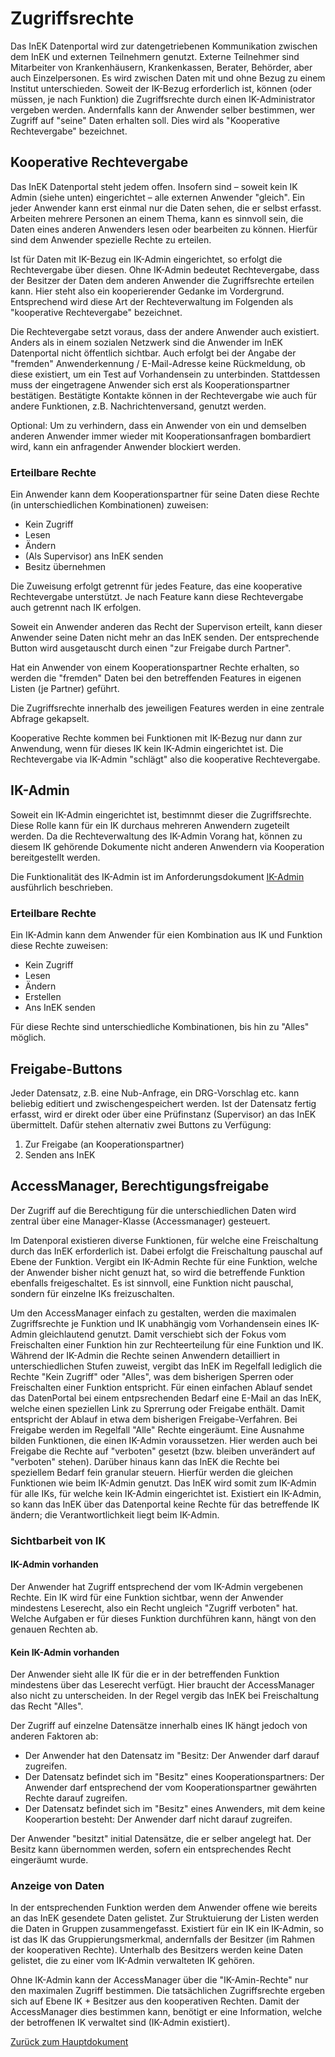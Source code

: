 # Zugriffsrechte

Das InEK Datenportal wird zur datengetriebenen Kommunikation zwischen dem InEK und externen Teilnehmern genutzt.
Externe Teilnehmer sind Mitarbeiter von Krankenhäusern, Krankenkassen, Berater, Behörder, aber auch Einzelpersonen.
Es wird zwischen Daten mit und ohne Bezug zu einem Institut unterschieden. 
Soweit der IK-Bezug erforderlich ist, können (oder müssen, je nach Funktion) die Zugriffsrechte durch einen IK-Administrator vergeben werden.
Andernfalls kann der Anwender selber bestimmen, wer Zugriff auf "seine" Daten erhalten soll. Dies wird als "Kooperative Rechtevergabe" bezeichnet.

## Kooperative Rechtevergabe

Das InEK Datenportal steht jedem offen. 
Insofern sind – soweit kein IK Admin (siehe unten) eingerichtet – alle externen Anwender "gleich". 
Ein jeder Anwender kann erst einmal nur die Daten sehen, die er selbst erfasst. 
Arbeiten mehrere Personen an einem Thema, kann es sinnvoll sein, die Daten eines anderen Anwenders lesen oder bearbeiten zu können. 
Hierfür sind dem Anwender spezielle Rechte zu erteilen. 

Ist für Daten mit IK-Bezug ein IK-Admin eingerichtet, so erfolgt die Rechtevergabe über diesen. 
Ohne IK-Admin bedeutet Rechtevergabe, dass der Besitzer der Daten dem anderen Anwender die Zugriffsrechte erteilen kann. 
Hier steht also ein kooperierender Gedanke im Vordergrund. 
Entsprechend wird diese Art der Rechteverwaltung im Folgenden als "kooperative Rechtevergabe" bezeichnet.

Die Rechtevergabe setzt voraus, dass der andere Anwender auch existiert. 
Anders als in einem sozialen Netzwerk sind die Anwender im InEK Datenportal nicht öffentlich sichtbar. 
Auch erfolgt bei der Angabe der "fremden" Anwenderkennung / E-Mail-Adresse keine Rückmeldung, ob diese existiert, um ein Test auf Vorhandensein zu unterbinden. 
Stattdessen muss der eingetragene Anwender sich erst als Kooperationspartner bestätigen. 
Bestätigte Kontakte können in der Rechtevergabe wie auch für andere Funktionen, z.B. Nachrichtenversand, genutzt werden.

Optional: Um zu verhindern, dass ein Anwender von ein und demselben anderen Anwender immer wieder mit Kooperationsanfragen bombardiert wird, kann ein anfragender Anwender blockiert werden.

### Erteilbare Rechte

Ein Anwender kann dem Kooperationspartner für seine Daten diese Rechte (in unterschiedlichen Kombinationen) zuweisen:

* Kein Zugriff
* Lesen
* Ändern
* (Als Supervisor) ans InEK senden
* Besitz übernehmen

Die Zuweisung erfolgt getrennt für jedes Feature, das eine kooperative Rechtevergabe unterstützt. 
Je nach Feature kann diese Rechtevergabe auch getrennt nach IK erfolgen.

Soweit ein Anwender anderen das Recht der Supervison erteilt, kann dieser Anwender seine Daten nicht mehr an das InEK senden. 
Der entsprechende Button wird ausgetauscht durch einen "zur Freigabe durch Partner".

Hat ein Anwender von einem Kooperationspartner Rechte erhalten, so werden die "fremden" Daten bei den betreffenden Features in eigenen Listen (je Partner) geführt.

Die Zugriffsrechte innerhalb des jeweiligen Features werden in eine zentrale Abfrage gekapselt.

Kooperative Rechte kommen bei Funktionen mit IK-Bezug nur dann zur Anwendung, wenn für dieses IK kein IK-Admin eingerichtet ist.
Die Rechtevergabe via IK-Admin "schlägt" also die kooperative Rechtevergabe.


## IK-Admin

Soweit ein IK-Admin eingerichtet ist, bestimnmt dieser die Zugriffsrechte.
Diese Rolle kann für ein IK durchaus mehreren Anwendern zugeteilt werden. 
Da die Rechteverwaltung des IK-Admin Vorang hat, können zu diesem IK gehörende Dokumente nicht anderen Anwendern via Kooperation bereitgestellt werden.

Die Funktionalität des IK-Admin ist im Anforderungsdokument [IK-Admin](IkAdmin.md) ausführlich beschrieben.

### Erteilbare Rechte

Ein IK-Admin kann dem Anwender für eien Kombination aus IK und Funktion diese Rechte zuweisen:

* Kein Zugriff
* Lesen
* Ändern
* Erstellen
* Ans InEK senden

Für diese Rechte sind unterschiedliche Kombinationen, bis hin zu "Alles" möglich.

## Freigabe-Buttons

Jeder Datensatz, z.B. eine Nub-Anfrage, ein DRG-Vorschlag etc. kann beliebig editiert und zwischengespeichert werden. 
Ist der Datensatz fertig erfasst, wird er direkt oder über eine Prüfinstanz (Supervisor) an das InEK übermittelt.
Dafür stehen alternativ zwei Buttons zu Verfügung:

1. Zur Freigabe (an Kooperationspartner)
2. Senden ans InEK

## AccessManager, Berechtigungsfreigabe

Der Zugriff auf die Berechtigung für die unterschiedlichen Daten wird zentral über eine Manager-Klasse (Accessmanager) gesteuert.

Im Datenporal existieren diverse Funktionen, für welche eine Freischaltung durch das InEK erforderlich ist.
Dabei erfolgt die Freischaltung pauschal auf Ebene der Funktion. 
Vergibt ein IK-Admin Rechte für eine Funktion, welche der Anwender bisher nicht genuzt hat, so wird die betreffende Funktion ebenfalls freigeschaltet.
Es ist sinnvoll, eine Funktion nicht pauschal, sondern für einzelne IKs freizuschalten. 

Um den AccessManager einfach zu gestalten, werden die maximalen Zugriffsrechte je Funktion und IK unabhängig vom Vorhandensein eines IK-Admin gleichlautend genutzt.
Damit verschiebt sich der Fokus vom Freischalten einer Funktion hin zur Rechteerteilung für eine Funktion und IK.
Während der IK-Admin die Rechte seinen Anwendern detailliert in unterschiedlichen Stufen zuweist, vergibt das InEK im Regelfall lediglich die Rechte "Kein Zugriff" oder "Alles", was dem bisherigen Sperren oder Freischalten einer Funktion entspricht.
Für einen einfachen Ablauf sendet das DatenPortal bei einem entpsrechenden Bedarf eine E-Mail an das InEK, welche einen speziellen Link zu Sprerrung oder Freigabe enthält.
Damit entspricht der Ablauf in etwa dem bisherigen Freigabe-Verfahren. 
Bei Freigabe werden im Regelfall "Alle" Rechte eingeräumt.
Eine Ausnahme bilden Funktionen, die einen IK-Admin voraussetzen. Hier werden auch bei Freigabe die Rechte auf "verboten" gesetzt (bzw. bleiben unverändert auf "verboten" stehen).
Darüber hinaus kann das InEK die Rechte bei speziellem Bedarf fein granular steuern.
Hierfür werden die gleichen Funktionen wie beim IK-Admin genutzt.
Das InEK wird somit zum IK-Admin für alle IKs, für welche kein IK-Admin eingerichtet ist.
Existiert ein IK-Admin, so kann das InEK über das Datenportal keine Rechte für das betreffende IK ändern; die Verantwortlichkeit liegt beim IK-Admin.

### Sichtbarbeit von IK 

#### IK-Admin vorhanden

Der Anwender hat Zugriff entsprechend der vom IK-Admin vergebenen Rechte.
Ein IK wird für eine Funktion sichtbar, wenn der Anwender mindestens Leserecht, also ein Recht ungleich "Zugriff verboten" hat.
Welche Aufgaben er für dieses Funktion durchführen kann, hängt von den genauen Rechten ab.

#### Kein IK-Admin vorhanden

Der Anwender sieht alle IK für die er in der betreffenden Funktion mindestens über das Leserecht verfügt.
Hier braucht der AccessManager also nicht zu unterscheiden.
In der Regel vergib das InEK bei Freischaltung das Recht "Alles".

Der Zugriff auf einzelne Datensätze innerhalb eines IK hängt jedoch von anderen Faktoren ab:
* Der Anwender hat den Datensatz im "Besitz: Der Anwender darf darauf zugreifen.
* Der Datensatz befindet sich im "Besitz" eines Kooperationspartners: Der Anwender darf entsprechend der vom Kooperationspartner gewährten Rechte darauf zugreifen.
* Der Datensatz befindet sich im "Besitz" eines Anwenders, mit dem keine Kooperartion besteht: Der Anwender darf nicht darauf zugreifen.

Der Anwender "besitzt" initial Datensätze, die er selber angelegt hat.
Der Besitz kann übernommen werden, sofern ein entsprechendes Recht eingeräumt wurde.

### Anzeige von Daten

In der entsprechenden Funktion werden dem Anwender offene wie bereits an das InEK gesendete Daten gelistet.
Zur Struktuierung der Listen werden die Daten in Gruppen zusammengefasst. 
Existiert für ein IK ein IK-Admin, so ist das IK das Gruppierungsmerkmal, andernfalls der Besitzer (im Rahmen der kooperativen Rechte).
Unterhalb des Besitzers werden keine Daten gelistet, die zu einer vom IK-Admin verwalteten IK gehören.

Ohne IK-Admin kann der AccessManager über die "IK-Amin-Rechte" nur den maximalen Zugriff bestimmen.
Die tatsächlichen Zugriffsrechte ergeben sich auf Ebene IK + Besitzer aus den kooperativen Rechten.
Damit der AccessManager dies bestimmen kann, benötigt er eine Information, welche der betroffenen IK verwaltet sind (IK-Admin existiert).

[Zurück zum Hauptdokument](DataPortal.md#AccessRights)
